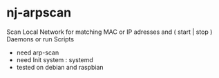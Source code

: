 # nj-arpscan
Scan Local Network for matching MAC or IP adresses and ( start | stop ) Daemons or run Scripts
  - need arp-scan
  - need Init system : systemd
  - tested on debian and raspbian
